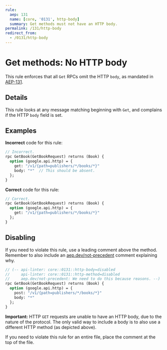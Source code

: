 ```yaml
---
rule:
  aep: 131
  name: [core, '0131', http-body]
  summary: Get methods must not have an HTTP body.
permalink: /131/http-body
redirect_from:
  - /0131/http-body
---
```


# Get methods: No HTTP body

This rule enforces that all `Get` RPCs omit the HTTP `body`, as mandated in
[AEP-131][].

## Details

This rule looks at any message matching beginning with `Get`, and complains if
the HTTP `body` field is set.

## Examples

**Incorrect** code for this rule:

```proto
// Incorrect.
rpc GetBook(GetBookRequest) returns (Book) {
  option (google.api.http) = {
    get: "/v1/{path=publishers/*/books/*}"
    body: "*"  // This should be absent.
  };
}
```

**Correct** code for this rule:

```proto
// Correct.
rpc GetBook(GetBookRequest) returns (Book) {
  option (google.api.http) = {
    get: "/v1/{path=publishers/*/books/*}"
  };
}
```

## Disabling

If you need to violate this rule, use a leading comment above the method.
Remember to also include an [aep.dev/not-precedent][] comment explaining why.

```proto
// (-- api-linter: core::0131::http-body=disabled
//     api-linter: core::0131::http-method=disabled
//     aep.dev/not-precedent: We need to do this because reasons. --)
rpc GetBook(GetBookRequest) returns (Book) {
  option (google.api.http) = {
    post: "/v1/{path=publishers/*/books/*}"
    body: "*"
  };
}
```

**Important:** HTTP `GET` requests are unable to have an HTTP body, due to the
nature of the protocol. The only valid way to include a body is to also use a
different HTTP method (as depicted above).

If you need to violate this rule for an entire file, place the comment at the
top of the file.

[aep-131]: https://aep.dev/131
[aep.dev/not-precedent]: https://aep.dev/not-precedent
